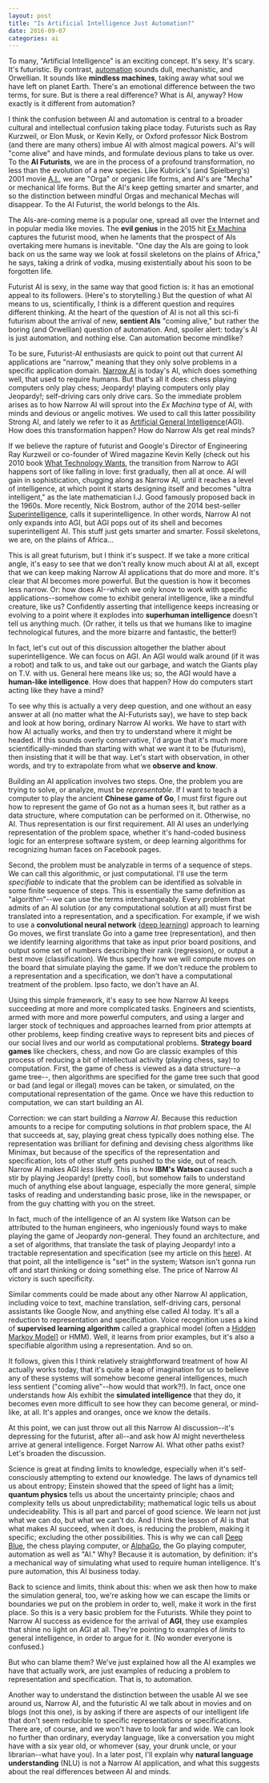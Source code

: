 ```yaml
---
layout: post
title: "Is Artificial Intelligence Just Automation?"
date: 2016-09-07
categories: ai
---
```

 
To many, "Artificial Intelligence" is an exciting concept.  It's sexy.  It's scary.  It's futuristic.  By contrast, [automation](https://en.wikipedia.org/wiki/Automation) sounds dull, mechanistic, and Orwellian.  It sounds like **mindless machines**, taking away what soul we have left on planet Earth.  There's an emotional difference between the two terms, for sure.  But is there a real difference?  What is AI, anyway?  How exactly is it different from automation?
 
I think the confusion between AI and automation is central to a broader cultural and intellectual confusion taking place today.  Futurists such as Ray Kurzweil, or Elon Musk, or Kevin Kelly, or Oxford professor Nick Bostrom (and there are many others) imbue AI with almost magical powers.  AI's will "come alive" and have minds, and formulate devious plans to take us over.  To the **AI Futurists**, we are in the process of a profound transformation, no less than the evolution of a new species.  Like Kubrick's (and Spielberg's) 2001 movie [A.I.](http://www.imdb.com/title/tt0212720/), we are "Orga" or organic life forms, and AI's are "Mecha" or mechanical life forms.  But the AI's keep getting smarter and smarter, and so the distinction between mindful Orgas and mechanical Mechas will disappear.  To the AI Futurist, the world belongs to the AIs.   
 
The AIs-are-coming meme is a popular one, spread all over the Internet and in popular media like movies.  The **evil genius** in the 2015 hit [Ex Machina](http://www.imdb.com/title/tt0470752/) captures the futurist mood, when he laments that the prospect of AIs overtaking mere humans is inevitable.  "One day the AIs are going to look back on us the same way we look at fossil skeletons on the plains of Africa," he says, taking a drink of vodka, musing existentially about his soon to be forgotten life.
 
Futurist AI is sexy, in the same way that good fiction is:  it has an emotional appeal to its followers.  (Here's to storytelling.)  But the question of what AI means to us, scientifically, I think is a different question and requires different thinking.  At the heart of the question of AI is not all this sci-fi futurism about the arrival of new, **sentient AIs** "coming alive," but rather the boring (and Orwellian) question of automation.  And, spoiler alert:  today's AI is just automation, and nothing else.  Can automation become mindlike?
 
To be sure, Futurist-AI enthusiasts are quick to point out that current AI applications are "narrow," meaning that they only solve problems in a specific application domain.  [Narrow AI](https://techcrunch.com/2015/01/31/narrow-ai-cant-do-that-or-can-it/) is today's AI, which does something well, that used to require humans.  But that's all it does:  chess playing computers only play chess; Jeopardy! playing computers only play Jeopardy!; self-driving cars only drive cars.  So the immediate problem arises as to how Narrow AI will sprout into the _Ex Machina_ type of AI, with minds and devious or angelic motives.  We used to call this latter possibility Strong AI, and lately we refer to it as [Artificial General Intelligence](https://en.wikipedia.org/wiki/Artificial_general_intelligence)(AGI).  How does this transformation happen?  How do Narrow AIs get real minds?
 
If we believe the rapture of futurist and Google's Director of Engineering Ray Kurzweil or co-founder of Wired magazine Kevin Kelly (check out his 2010 book [What Technology Wants](https://www.amazon.com/What-Technology-Wants-Kevin-Kelly/dp/0143120174), the transition from Narrow to AGI happens sort of like falling in love:  first gradually, then all at once.  AI will gain in sophistication, chugging along as Narrow AI, until it reaches a level of intelligence, at which point it starts designing itself and becomes "ultra intelligent," as the late mathematician I.J. Good famously proposed back in the 1960s.  More recently, Nick Bostrom, author of the 2014 best-seller [Superintelligence](https://www.amazon.com/Superintelligence-Dangers-Strategies-Nick-Bostrom/dp/0198739834/ref=sr_1_1?s=books&ie=UTF8&qid=1473299386&sr=1-1&keywords=Superintelligence), calls it superintelligence.  In other words, Narrow AI not only expands into AGI, but AGI pops out of its shell and becomes superintelligent AI.  This stuff just gets smarter and smarter.  Fossil skeletons, we are, on the plains of Africa...
 
This is all great futurism, but I think it's suspect.  If we take a more critical angle, it's easy to see that we don't really know much about AI at all, except that we can keep making Narrow AI applications that do more and more.  It's clear that AI becomes more powerful.  But the question is how it becomes less narrow.  Or:  how does AI--which we only know to work with specific applications--somehow come to exhibit general intelligence, like a mindful creature, like us?  Confidently asserting that intelligence keeps increasing or evolving to a point where it explodes into **superhuman intelligence** doesn't tell us anything much.  (Or rather, it tells us that we humans like to imagine technological futures, and the more bizarre and fantastic, the better!)
 
 In fact, let's cut out of this discussion altogether the blather about superintelligence.  We can focus on AGI.  An AGI would walk around (if it was a robot) and talk to us, and take out our garbage, and watch the Giants play on T.V. with us.  General here means like us; so, the AGI would have a **human-like intelligence**.  How does that happen?  How do computers start acting like they have a mind?
 
 To see why this is actually a very deep question, and one without an easy answer at all (no matter what the AI-Futurists say), we have to step back and look at how boring, ordinary Narrow AI works. We have to start with how AI actually works, and then try to understand where it might be headed.  If this sounds overly conservative, I'd argue that it's much more scientifically-minded than starting with what we want it to be (futurism), then insisting that it will be that way.  Let's start with observation, in other words, and try to extrapolate from what we **observe and know**.
 
 Building an AI application involves two steps.  One, the problem you are trying to solve, or analyze, must be _representable_.  If I want to teach a computer to play the ancient **Chinese game of Go**, I must first figure out how to represent the game of Go not as a human sees it, but rather as a data structure, where computation can be performed on it.  Otherwise, no AI.  Thus representation is our first requirement.  All AI uses an underlying representation of the problem space, whether it's hand-coded business logic for an enterprese software system, or deep learning algorithms for recognizing human faces on Facebook pages.
 
 Second, the problem must be analyzable in terms of a sequence of steps.  We can call this algorithmic, or just computational.  I'll use the term _specifiable_ to indicate that the problem can be identified as solvable in some finite sequence of steps.  This is essentially the same definition as "algorithm"--we can use the terms interchangeably.  Every problem that admits of an AI solution (or any computational solution at all) must first be translated into a representation, and a specification.  For example, if we wish to use a **convolutional neural network** ([deep learning](http://www.kdnuggets.com/2016/01/seven-steps-deep-learning.html)) approach to learning Go moves, we first translate Go into a game tree (representation), and then we identify learning algorithms that take as input prior board positions, and output some set of numbers describing their rank (regression), or output a best move (classification).  We thus specify how we will compute moves on the board that simulate playing the game.  If we don't reduce the problem to a representation and a specification, we don't have a computational treatment of the problem.  Ipso facto, we don't have an AI.
 
 Using this simple framework, it's easy to see how Narrow AI keeps succeeding at more and more complicated tasks.  Engineers and scientists, armed with more and more powerful computers, and using a larger and larger stock of techniques and approaches learned from prior attempts at other problems, keep finding creative ways to represent bits and pieces of our social lives and our world as computational problems.  **Strategy board games** like checkers, chess, and now Go are classic examples of this process of reducing a bit of intellectual activity (playing chess, say) to computation.  First, the game of chess is viewed as a data structure--a game tree--, then algorithms are specified for the game tree such that good or bad (and legal or illegal) moves can be taken, or simulated, on the computational representation of the game.  Once we have this reduction to computation, we can start building an AI.
 
 Correction:  we can start building a _Narrow AI_.  Because this reduction amounts to a recipe for computing solutions in _that_ problem space, the AI that succeeds at, say, playing great chess typically does nothing else.  The representation was brilliant for defining and devising chess algorithms like Minimax, but because of the specifics of the representation and specification, lots of other stuff gets pushed to the side, out of reach.  Narrow AI makes AGI _less_ likely.  This is how **IBM's Watson** caused such a stir by playing Jeopardy! (pretty cool), but somehow fails to understand much of anything else about language, especially the more general, simple tasks of reading and understanding basic prose, like in the newspaper, or from the guy chatting with you on the street.
 
 In fact, much of the intelligence of an AI system like Watson can be attributed to the human engineers, who ingeniously found ways to make playing the game of Jeopardy _non_-general.  They found an architecture, and a set of algorithms, that translate the task of playing Jeopardy! into a tractable representation and specification (see my article on this [here](http://www.thebestschools.org/magazine/watson-computer-plays-jeopardy/)).  At that point, all the intelligence is "set" in the system; Watson isn't gonna run off and start thinking or doing something else.  The price of Narrow AI victory is such specificity.
 
 Similar comments could be made about any other Narrow AI application, including voice to text, machine translation, self-driving cars, personal assistants like Google Now, and anything else called AI today.  It's all a reduction to representation and specification.  Voice recognition uses a kind of **supervised learning algorithm** called a graphical model (often a [Hidden Markov Model](https://en.wikipedia.org/wiki/Hidden_Markov_model)] or HMM).  Well, it learns from prior examples, but it's also a specifiable algorithm using a representation.  And so on.
 
 It follows, given this I think relatively straightforward treatment of how AI actually works today, that it's quite a leap of imagination for us to believe any of these systems will somehow become general intelligences, much less sentient ("coming alive"--how would that work?!).  In fact, once one understands how AIs exhibit the **simulated intelligence** that they do, it becomes even more difficult to see how they can become general, or mind-like, at all.  It's apples and oranges, once we know the details.
 
 At this point, we can just throw out all this Narrow AI discussion--it's depressing for the futurist, after all--and ask how AI might nevertheless arrive at general intelligence.  Forget Narrow AI.  What other paths exist?  Let's broaden the discussion.
 
 Science is great at finding limits to knowledge, especially when it's self-consciously attempting to extend our knowledge.  The laws of dynamics tell us about entropy; Einstein showed that the speed of light has a limit; **quantum physics** tells us about the uncertainty principle; chaos and complexity tells us about unpredictability; mathematical logic tells us about undecideability.  This is all part and parcel of good science.  We learn not just what we can do, but what we can't do.  And I think the lesson of AI is that what makes AI succeed, when it does, is reducing the problem, making it specific; excluding the other possibilities.  This is why we can call [Deep Blue](https://en.wikipedia.org/wiki/Deep_Blue_(chess_computer)), the chess playing computer, or [AlphaGo](https://en.wikipedia.org/wiki/AlphaGo), the Go playing computer, automation as well as "AI."  Why?  Because it is automation, by definition:  it's a mechanical way of simulating what used to require human intelligence.  It's pure automation, this AI business today.

Back to science and limits, think about this:  when we ask then how to make the simulation general, too, we're asking how we can escape the limits or boundaries we put on the problem in order to, well, make it work in the first place.  So this is a very basic problem for the Futurists.  While they point to Narrow AI success as evidence for the arrival of **AGI**, they use examples that shine no light on AGI at all.  They're pointing to examples of _limits_ to general intelligence, in order to argue for it.  (No wonder everyone is confused.)

But who can blame them?  We've just explained how all the AI examples we have that actually work, are just examples of reducing a problem to representation and specification.  That is, to automation.
 
 Another way to understand the distinction between the usable AI we see around us, Narrow AI, and the futuristic AI we talk about in movies and on blogs (not this one), is by asking if there are aspects of our intelligent life that don't seem reducible to specific representations or specifications.  There are, of course, and we won't have to look far and wide.  We can look no further than ordinary, everyday language, like a conversation you might have with a six year old, or whomever (say, your drunk uncle, or your librarian--what have you).  In a later post, I'll explain why **natural language understanding** (NLU) is not a Narrow AI application, and what this suggests about the real differences between AI and minds.
 
 
 
 
